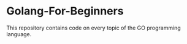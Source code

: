 # Golang-For-Beginners
This repository contains code on every topic of the GO programming language.
